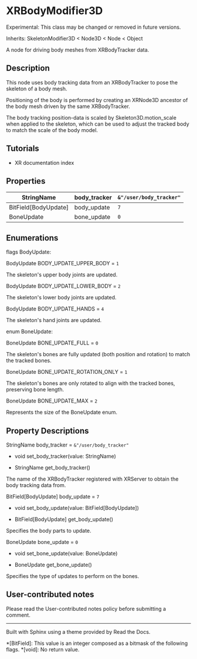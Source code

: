 # XRBodyModifier3D

Experimental: This class may be changed or removed in future versions.

Inherits: SkeletonModifier3D < Node3D < Node < Object

A node for driving body meshes from XRBodyTracker data.

## Description

This node uses body tracking data from an XRBodyTracker to pose the skeleton
of a body mesh.

Positioning of the body is performed by creating an XRNode3D ancestor of the
body mesh driven by the same XRBodyTracker.

The body tracking position-data is scaled by Skeleton3D.motion_scale when
applied to the skeleton, which can be used to adjust the tracked body to match
the scale of the body model.

## Tutorials

  * XR documentation index

## Properties

StringName | body_tracker | `&"/user/body_tracker"`  
---|---|---  
BitField[BodyUpdate] | body_update | `7`  
BoneUpdate | bone_update | `0`  
  
## Enumerations

flags BodyUpdate:

BodyUpdate BODY_UPDATE_UPPER_BODY = `1`

The skeleton's upper body joints are updated.

BodyUpdate BODY_UPDATE_LOWER_BODY = `2`

The skeleton's lower body joints are updated.

BodyUpdate BODY_UPDATE_HANDS = `4`

The skeleton's hand joints are updated.

enum BoneUpdate:

BoneUpdate BONE_UPDATE_FULL = `0`

The skeleton's bones are fully updated (both position and rotation) to match
the tracked bones.

BoneUpdate BONE_UPDATE_ROTATION_ONLY = `1`

The skeleton's bones are only rotated to align with the tracked bones,
preserving bone length.

BoneUpdate BONE_UPDATE_MAX = `2`

Represents the size of the BoneUpdate enum.

## Property Descriptions

StringName body_tracker = `&"/user/body_tracker"`

  * void set_body_tracker(value: StringName)

  * StringName get_body_tracker()

The name of the XRBodyTracker registered with XRServer to obtain the body
tracking data from.

BitField[BodyUpdate] body_update = `7`

  * void set_body_update(value: BitField[BodyUpdate])

  * BitField[BodyUpdate] get_body_update()

Specifies the body parts to update.

BoneUpdate bone_update = `0`

  * void set_bone_update(value: BoneUpdate)

  * BoneUpdate get_bone_update()

Specifies the type of updates to perform on the bones.

## User-contributed notes

Please read the User-contributed notes policy before submitting a comment.

* * *

Built with Sphinx using a theme provided by Read the Docs.

  *[BitField]: This value is an integer composed as a bitmask of the following flags.
  *[void]: No return value.

